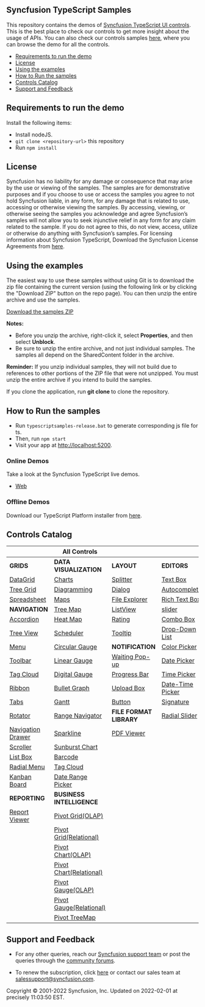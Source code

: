 ## Syncfusion TypeScript Samples

This repository contains the demos of [Syncfusion TypeScript UI controls](https://www.syncfusion.com/products/jquery/javascript). This is the best place to check our controls to get more insight about the usage of APIs. You can also check our controls samples [here](https://tsjq.syncfusion.com/?utm_source=github&utm_medium=listing), where you can browse the demo for all the controls.

* [Requirements to run the demo](#requirements-to-run-the-demo)
* [License](#license)
* [Using the examples](#using-the-examples)
* [How to Run the samples](#run-the-samples)  
* [Controls Catalog](#controls-catalog)
* [Support and Feedback](#support-and-feedback)

## <a name="requirements-to-run-the-demo"></a>Requirements to run the demo ##

Install the following items:

*  Install nodeJS.
* `git clone <repository-url>` this repository
*  Run `npm install`

## <a name="license"></a>License ##

Syncfusion has no liability for any damage or consequence that may arise by the use or viewing of the samples. The samples are for demonstrative purposes and if you choose to use or access the samples you agree to not hold Syncfusion liable, in any form, for any damage that is related to use, accessing or otherwise viewing the samples. By accessing, viewing, or otherwise seeing the samples you acknowledge and agree Syncfusion’s samples will not allow you to seek injunctive relief in any form for any claim related to the sample. If you do not agree to this, do not view, access, utilize or otherwise do anything with Syncfusion’s samples.
For licensing information about Syncfusion TypeScript, Download the Syncfusion License Agreements from [here](https://www.syncfusion.com/content/downloads/syncfusion_license.pdf).

## <a name="using-the-examples"></a>Using the examples ##

The easiest way to use these samples without using Git is to download the zip file containing the current version (using the following link or by clicking the "Download ZIP" button on the repo page). You can then unzip the entire archive and use the samples.

   [Download the samples ZIP](../../archive/master.zip)

   **Notes:** 
   * Before you unzip the archive, right-click it, select **Properties**, and then select **Unblock**.
   * Be sure to unzip the entire archive, and not just individual samples. The samples all depend on the SharedContent folder in the archive.  


**Reminder:** If you unzip individual samples, they will not build due to references to other portions of the ZIP file that were not unzipped. You must unzip the entire archive if you intend to build the samples.

If you clone the application, run **git clone <repository-url>** to clone the repository.

## <a name="run-the-samples"></a>How to Run the samples ##

* Run `typescriptsamples-release.bat` to generate corresponding js file for ts.
* Then, run `npm start`
* Visit your app at [http://localhost:5200](http://localhost:5200).

### Online Demos

Take a look at the Syncfusion TypeScript live demos.

* [Web](https://tsjq.syncfusion.com/?utm_source=github&utm_medium=listing)

### Offline Demos

Download our TypeScript Platform installer from [here](https://www.syncfusion.com/downloads/javascript/).

## <a name="controls-catalog"></a>Controls Catalog 


|  | All Controls |  | |
| ------------- | --------------- | ----------- | ----------- |
| **GRIDS** | **DATA VISUALIZATION** | **LAYOUT** | **EDITORS** |
| [DataGrid](https://tsjq.syncfusion.com/?utm_source=github&utm_medium=listing#!/bootstrap/Grid/Grid) | [Charts](https://tsjq.syncfusion.com/?utm_source=github&utm_medium=listing#!/bootstrap/Chart/Chart) | [Splitter](https://tsjq.syncfusion.com/?utm_source=github&utm_medium=listing#!/bootstrap/Splitter/Splitter) | [Text Box](https://tsjq.syncfusion.com/?utm_source=github&utm_medium=listing#!/bootstrap/TextBoxes/Default) |
| [Tree Grid](https://tsjq.syncfusion.com/?utm_source=github&utm_medium=listing#!/bootstrap/TreeGrid/TreeGrid) | [Diagramming](https://tsjq.syncfusion.com/?utm_source=github&utm_medium=listing#!/bootstrap/Diagram/Diagram) | [Dialog](https://tsjq.syncfusion.com/?utm_source=github&utm_medium=listing#!/bootstrap/Dialog/Dialog) | [Autocomplete](https://tsjq.syncfusion.com/?utm_source=github&utm_medium=listing#!/bootstrap/Autocomplete/Autocomplete) |
| [Spreadsheet](https://tsjq.syncfusion.com/?utm_source=github&utm_medium=listing#!/bootstrap/Spreadsheet/Default) | [Maps](https://tsjq.syncfusion.com/?utm_source=github&utm_medium=listing#!/bootstrap/Map/Map) | [File Explorer](https://tsjq.syncfusion.com/?utm_source=github&utm_medium=listing#!/bootstrap/FileExplorer/Default) | [Rich Text Box](https://tsjq.syncfusion.com/?utm_source=github&utm_medium=listing#!/bootstrap/RTE/Default) 
| **NAVIGATION** | [Tree Map](https://tsjq.syncfusion.com/?utm_source=github&utm_medium=listing#!/bootstrap/TreeMap/TreeMap) | [ListView](https://tsjq.syncfusion.com/?utm_source=github&utm_medium=listing#!/bootstrap/ListView/ListView) |[slider](https://tsjq.syncfusion.com/?utm_source=github&utm_medium=listing#!/bootstrap/Slider/RangeSlider)| 
| [Accordion](https://tsjq.syncfusion.com/?utm_source=github&utm_medium=listing#!/bootstrap/Accordion/Default) | [Heat Map](https://tsjq.syncfusion.com/?utm_source=github&utm_medium=listing#!/bootstrap/HeatMap/HeatMap) | [Rating](https://tsjq.syncfusion.com/?utm_source=github&utm_medium=listing#!/bootstrap/Rating/Default) | [Combo Box](https://tsjq.syncfusion.com/?utm_source=github&utm_medium=listing#!/bootstrap/ComboBox/ComboBox)
| [Tree View](https://tsjq.syncfusion.com/?utm_source=github&utm_medium=listing#!/bootstrap/TreeView/Default) | [Scheduler](https://tsjq.syncfusion.com/?utm_source=github&utm_medium=listing#!/bootstrap/Schedule/Schedule) | [Tooltip](https://tsjq.syncfusion.com/?utm_source=github&utm_medium=listing#!/bootstrap/Tooltip/Default) | [Drop-Down List](https://tsjq.syncfusion.com/?utm_source=github&utm_medium=listing#!/bootstrap/DropDownList/Default)  |
| [Menu](https://tsjq.syncfusion.com/?utm_source=github&utm_medium=listing#!/bootstrap/Menu/Default) | [Circular Gauge](https://tsjq.syncfusion.com/?utm_source=github&utm_medium=listing#!/bootstrap/CircularGauge/CircularGauge) | **NOTIFICATION**| [Color Picker](https://tsjq.syncfusion.com/?utm_source=github&utm_medium=listing#!/bootstrap/ColorPicker/ColorPicker) |
| [Toolbar](https://tsjq.syncfusion.com/?utm_source=github&utm_medium=listing#!/bootstrap/Toolbar/Default) | [Linear Gauge](https://tsjq.syncfusion.com/?utm_source=github&utm_medium=listing#!/bootstrap/LinearGauge/LinearGauge) | [Waiting Pop-up](https://tsjq.syncfusion.com/?utm_source=github&utm_medium=listing#!/bootstrap/WaitingPopup/Default) | [Date Picker](https://tsjq.syncfusion.com/?utm_source=github&utm_medium=listing#!/bootstrap/DatePicker/DatePicker) |
| [Tag Cloud](https://tsjq.syncfusion.com/?utm_source=github&utm_medium=listing#!/bootstrap/TagCloud/Default) | [Digital Gauge](https://tsjq.syncfusion.com/?utm_source=github&utm_medium=listing#!/bootstrap/DigitalGauge/DigitalGauge) | [Progress Bar](https://tsjq.syncfusion.com/?utm_source=github&utm_medium=listing#!/bootstrap/ProgressBar/Default) | [Time Picker](https://tsjq.syncfusion.com/?utm_source=github&utm_medium=listing#!/bootstrap/TimePicker/TimePicker)
| [Ribbon](https://tsjq.syncfusion.com/?utm_source=github&utm_medium=listing#!/bootstrap/Ribbon/Default) | [Bullet Graph](https://tsjq.syncfusion.com/?utm_source=github&utm_medium=listing#!/bootstrap/BulletGraph/BulletGraph) | [Upload Box](https://tsjq.syncfusion.com/?utm_source=github&utm_medium=listing#!/bootstrap/Uploadbox/Default) | [Date-Time Picker](https://tsjq.syncfusion.com/?utm_source=github&utm_medium=listing#!/bootstrap/DateTimePicker/DateTimePicker)
| [Tabs](https://tsjq.syncfusion.com/?utm_source=github&utm_medium=listing#!/bootstrap/Tab/Default) | [Gantt](https://tsjq.syncfusion.com/?utm_source=github&utm_medium=listing#!/bootstrap/Gantt/Gantt) | [Button](https://tsjq.syncfusion.com/?utm_source=github&utm_medium=listing#!/bootstrap/Button/Button) | [Signature](https://tsjq.syncfusion.com/?utm_source=github&utm_medium=listing#!/bootstrap/Signature/Signature)
| [Rotator](https://tsjq.syncfusion.com/?utm_source=github&utm_medium=listing#!/bootstrap/Rotator/Rotator) | [Range Navigator](https://tsjq.syncfusion.com/?utm_source=github&utm_medium=listing#!/bootstrap/RangeNavigator/RangeNavigator) | **FILE FORMAT LIBRARY** | [Radial Slider](https://tsjq.syncfusion.com/?utm_source=github&utm_medium=listing#!/bootstrap/RadialSlider/RadialSlider) |
[Navigation Drawer](https://tsjq.syncfusion.com/?utm_source=github&utm_medium=listing#!/bootstrap/NavigationDrawer/NavigationDrawer) | [Sparkline](https://tsjq.syncfusion.com/?utm_source=github&utm_medium=listing#!/bootstrap/Sparkline/Sparkline) | [PDF Viewer](https://tsjq.syncfusion.com/?utm_source=github&utm_medium=listing#!/bootstrap/PDFViewer/Default) |
| [Scroller](https://tsjq.syncfusion.com/?utm_source=github&utm_medium=listing#!/bootstrap/ScrollBar/Scrollbar) | [Sunburst Chart](https://tsjq.syncfusion.com/?utm_source=github&utm_medium=listing#!/bootstrap/SunburstChart/SunburstChart)
| [List Box](https://tsjq.syncfusion.com/?utm_source=github&utm_medium=listing#!/bootstrap/ListBox/ListBox) | [Barcode](https://tsjq.syncfusion.com/?utm_source=github&utm_medium=listing#!/bootstrap/Barcode/Barcode) | | 
| [Radial Menu](https://tsjq.syncfusion.com/?utm_source=github&utm_medium=listing#!/bootstrap/RadialMenu/RadialMenu) | [Tag Cloud](https://tsjq.syncfusion.com/?utm_source=github&utm_medium=listing#!/bootstrap/TagCloud/Default) |  |
| [Kanban Board](https://tsjq.syncfusion.com/?utm_source=github&utm_medium=listing#!/bootstrap/KanbanBoard/Default) | [Date Range Picker](https://tsjq.syncfusion.com/?utm_source=github&utm_medium=listing#!/bootstrap/DateRangePicker/DateRangePicker) |
| **REPORTING** | **BUSINESS INTELLIGENCE** |  |
| [Report Viewer](https://tsjq.syncfusion.com/?utm_source=github&utm_medium=listing#!/bootstrap/ReportViewer/Default) | [Pivot Grid(OLAP)](https://tsjq.syncfusion.com/?utm_source=github&utm_medium=listing#!/bootstrap/PivotGridOLAP/Default) | |
| | [Pivot Grid(Relational)](https://tsjq.syncfusion.com/?utm_source=github&utm_medium=listing#!/bootstrap/PivotGridRelational/Relational) | | |
| | [Pivot Chart(OLAP)](https://tsjq.syncfusion.com/?utm_source=github&utm_medium=listing#!/bootstrap/PivotChartOLAP/Default) | |
| | [Pivot Chart(Relational)](https://tsjq.syncfusion.com/?utm_source=github&utm_medium=listing#!/bootstrap/PivotChartRelational/Relational) | |
| | [Pivot Gauge(OLAP)](https://tsjq.syncfusion.com/?utm_source=github&utm_medium=listing#!/bootstrap/PivotGaugeOLAP/Default) | |
| | [Pivot Gauge(Relational)](https://tsjq.syncfusion.com/?utm_source=github&utm_medium=listing#!/bootstrap/PivotGaugeRelational/Relational) | |
| | [Pivot TreeMap](https://tsjq.syncfusion.com/?utm_source=github&utm_medium=listing#!/bootstrap/PivotTreeMap/Default) | |



## <a name="support-and-feedback"></a>Support and Feedback ##

* For any other queries, reach our [Syncfusion support team](https://www.syncfusion.com/support/directtrac/incidents/newincident?utm_source=github&utm_medium=listing) or post the queries through the [community forums](https://www.syncfusion.com/forums?utm_source=github&utm_medium=listing).

* To renew the subscription, click [here](https://www.syncfusion.com/sales/products?utm_source=github&utm_medium=listing) or contact our sales team at <salessupport@syncfusion.com>.

<p>Copyright © 2001-2022 Syncfusion, Inc. Updated on 2022-02-01 at precisely 11:03:50 EST.</p>
